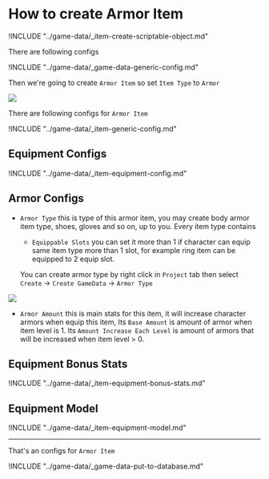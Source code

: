 # How to create Armor Item

!INCLUDE "../game-data/_item-create-scriptable-object.md"

There are following configs

!INCLUDE "../game-data/_game-data-generic-config.md"

Then we're going to create `Armor Item` so set `Item Type` to `Armor`

![](../images/items/003-2.png)

There are following configs for `Armor Item`

!INCLUDE "../game-data/_item-generic-config.md"

## Equipment Configs

!INCLUDE "../game-data/_item-equipment-config.md"

## Armor Configs

- `Armor Type` this is type of this armor item, you may create body armor item type, shoes, gloves and so on, up to you. Every item type contains 
    * `Equippable Slots` you can set it more than 1 if character can equip same item type more than 1 slot, for example ring item can be equipped to 2 equip slot. 
    
    You can create armor type by right click in `Project` tab then select `Create` → `Create GameData` → `Armor Type`

![](../images/items/006.png)

- `Armor Amount` this is main stats for this item, it will increase character armors when equip this item, Its `Base Amount` is amount of armor when item level is 1. Its `Amount Increase Each Level` is amount of armors that will be increased when item level > 0.

## Equipment Bonus Stats

!INCLUDE "../game-data/_item-equipment-bonus-stats.md"

## Equipment Model

!INCLUDE "../game-data/_item-equipment-model.md"

* * *

That's an configs for `Armor Item`

!INCLUDE "../game-data/_game-data-put-to-database.md"